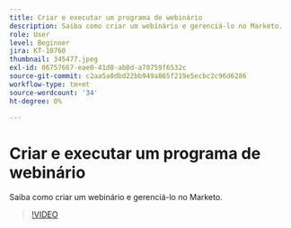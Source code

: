 ```yaml
---
title: Criar e executar um programa de webinário
description: Saiba como criar um webinário e gerenciá-lo no Marketo.
role: User
level: Beginner
jira: KT-10760
thumbnail: 345477.jpeg
exl-id: 06757667-eae0-41d8-ab0d-a70759f6532c
source-git-commit: c2aa5a0dbd22bb949a865f219e5ecbc2c96d6286
workflow-type: tm+mt
source-wordcount: '34'
ht-degree: 0%

---
```


# Criar e executar um programa de webinário

Saiba como criar um webinário e gerenciá-lo no Marketo.

>[!VIDEO](https://video.tv.adobe.com/v/345477/?quality=12&learn=on)
